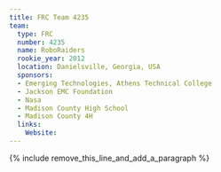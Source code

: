```yaml
---
title: FRC Team 4235
team:
  type: FRC
  number: 4235
  name: RoboRaiders
  rookie_year: 2012
  location: Danielsville, Georgia, USA
  sponsors:
  - Emerging Technologies, Athens Technical College
  - Jackson EMC Foundation
  - Nasa
  - Madison County High School
  - Madison County 4H
  links:
    Website:
---
```


{% include remove_this_line_and_add_a_paragraph %}